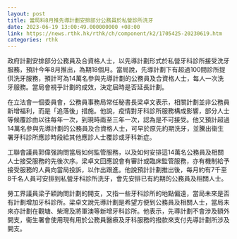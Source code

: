 ```yaml
---
layout: post
title: 當局料8月推先導計劃安排部分公務員於私營診所洗牙
date: 2023-06-19 13:00:49.000000000 +08:00
link: https://news.rthk.hk/rthk/ch/component/k2/1705425-20230619.htm
categories: rthk
---
```


政府計劃安排部分公務員及合資格人士，以先導計劃形式於私營牙科診所接受洗牙服務，預計今年8月推出，為期18個月。當局說，先導計劃下有超過100間診所提供洗牙服務，預計可為14萬名參與先導計劃的公務員及合資格人士，每人一次洗牙服務。當局會視乎計劃的成效，決定屆時是否延長計劃。

在立法會一個委員會，公務員事務局常任秘書長梁卓文表示，相關計劃並非公務員新增福利，而是「追落後」措施。他說，疫情對牙科診所服務構成影響，部分人士等候覆診由以往每年一次，到現時兩至三年一次，認為是不可接受。他又預計超過14萬名參與先導計劃的公務員及合資格人士，可早於原先約期洗牙，並騰出衞生署牙科診所應診時段給其他應診人士覆診或牙科新症。

工聯會議員郭偉强詢問當局如何監管服務，以及如何安排這14萬名公務員及相關人士接受服務的先後次序。梁卓文回應說會有審計或臨床監管服務，亦有機制給予接受服務的人員向當局投訴，以作出跟進。他說預計計劃推出後，每月約有7千至8千名人員可安排到私營牙科診所洗牙，會先安排已有約期的公務員及相關人士。

勞工界議員梁子穎詢問計劃的開支，又指一些牙科診所的地點偏遠，當局未來是否有計劃增加牙科診所。梁卓文說先導計劃是希望方便到公務員及相關人士，當局未來亦計劃在觀塘、柴灣及將軍澳等新增牙科診所。他表示，先導計劃不會涉及額外開支，衞生署會使用現有用於公務員醫療及牙科服務的撥款來支付先導計劃所涉及開支。
